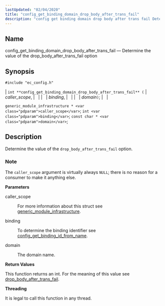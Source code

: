 ```yaml
---
lastUpdated: "02/04/2020"
title: "config_get_binding_domain_drop_body_after_trans_fail"
description: "config get binding domain drop body after trans fail Determine the value of the drop body after trans fail option int config get binding domain drop body after trans fail caller scope binding domain generic module infrastructure caller scope int binding const char domain Determine the value of the drop..."
---
```


<a name="apis.config_get_binding_domain_drop_body_after_trans_fail"></a> 
## Name

config_get_binding_domain_drop_body_after_trans_fail — Determine the value of the drop_body_after_trans_fail option

## Synopsis

`#include "ec_config.h"`

| `int **config_get_binding_domain_drop_body_after_trans_fail** (` | <var class="pdparam">caller_scope</var>, |   |
|   | <var class="pdparam">binding</var>, |   |
|   | <var class="pdparam">domain</var>`)`; |   |

`generic_module_infrastructure * <var class="pdparam">caller_scope</var>`;
`int <var class="pdparam">binding</var>`;
`const char * <var class="pdparam">domain</var>`;<a name="idp48509840"></a> 
## Description

Determine the value of the `drop_body_after_trans_fail` option.

### Note

The `caller_scope` argument is virtually always `NULL`; there is no reason for a consumer to make it anything else.

**<a name="idp48513392"></a> Parameters**

<dl class="variablelist">

<dt>caller_scope</dt>

<dd>

For more information about this struct see [generic_module_infrastructure](/momentum/3/3-api/structs-generic-module-infrastructure).

</dd>

<dt>binding</dt>

<dd>

To determine the binding identifier see [config_get_binding_id_from_name](/momentum/3/3-api/apis-config-get-binding-id-from-name).

</dd>

<dt>domain</dt>

<dd>

The domain name.

</dd>

</dl>

**<a name="idp48521360"></a> Return Values**

This function returns an int. For the meaning of this value see [drop_body_after_trans_fail](/momentum/3/3-reference/3-reference-conf-ref-drop-body-after-trans-fail).

**<a name="idp48523120"></a> Threading**

It is legal to call this function in any thread.